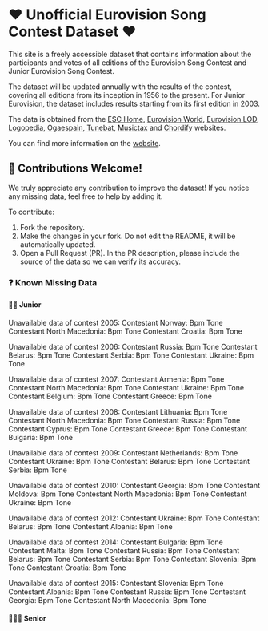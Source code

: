 # ❤️ Unofficial Eurovision Song Contest Dataset ❤️

This site is a freely accessible dataset that contains information about the participants and votes of all editions of the Eurovision Song Contest and Junior Eurovision Song Contest.

The dataset will be updated annually with the results of the contest, covering all editions from its inception in 1956 to the present. For Junior Eurovision, the dataset includes results starting from its first edition in 2003.

The data is obtained from the [ESC Home](https://eschome.net/), [Eurovision World](https://eurovisionworld.com), [Eurovision LOD](https://so-we-must-think.space/greenstone3/eurovision-library/collection/eurovision/page/about), [Logopedia](https://logos.fandom.com/), [Ogaespain](https://www.ogaespain.com/), [Tunebat](https://tunebat.com/), [Musictax](https://musicstax.com/) and [Chordify](https://chordify.net/) websites.

You can find more information on the [website](https://eurovisionapi.runasp.net/).


## 🙌 Contributions Welcome!
We truly appreciate any contribution to improve the dataset!
If you notice any missing data, feel free to help by adding it.

To contribute:
1. Fork the repository.
2. Make the changes in your fork. Do not edit the README, it will be automatically updated.
3. Open a Pull Request (PR). In the PR description, please include the source of the data so we can verify its accuracy.

### ❓ Known Missing Data
#### 👦👧 Junior
<!-- JUNIOR-START -->
Unavailable data of contest 2005:
        Contestant Norway:
                Bpm
                Tone
        Contestant North Macedonia:
                Bpm
                Tone
        Contestant Croatia:
                Bpm
                Tone


Unavailable data of contest 2006:
        Contestant Russia:
                Bpm
                Tone
        Contestant Belarus:
                Bpm
                Tone
        Contestant Serbia:
                Bpm
                Tone
        Contestant Ukraine:
                Bpm
                Tone


Unavailable data of contest 2007:
        Contestant Armenia:
                Bpm
                Tone
        Contestant North Macedonia:
                Bpm
                Tone
        Contestant Ukraine:
                Bpm
                Tone
        Contestant Belgium:
                Bpm
                Tone
        Contestant Greece:
                Bpm
                Tone


Unavailable data of contest 2008:
        Contestant Lithuania:
                Bpm
                Tone
        Contestant North Macedonia:
                Bpm
                Tone
        Contestant Russia:
                Bpm
                Tone
        Contestant Cyprus:
                Bpm
                Tone
        Contestant Greece:
                Bpm
                Tone
        Contestant Bulgaria:
                Bpm
                Tone


Unavailable data of contest 2009:
        Contestant Netherlands:
                Bpm
                Tone
        Contestant Ukraine:
                Bpm
                Tone
        Contestant Belarus:
                Bpm
                Tone
        Contestant Serbia:
                Bpm
                Tone


Unavailable data of contest 2010:
        Contestant Georgia:
                Bpm
                Tone
        Contestant Moldova:
                Bpm
                Tone
        Contestant North Macedonia:
                Bpm
                Tone
        Contestant Ukraine:
                Bpm
                Tone


Unavailable data of contest 2012:
        Contestant Ukraine:
                Bpm
                Tone
        Contestant Belarus:
                Bpm
                Tone
        Contestant Albania:
                Bpm
                Tone


Unavailable data of contest 2014:
        Contestant Bulgaria:
                Bpm
                Tone
        Contestant Malta:
                Bpm
                Tone
        Contestant Russia:
                Bpm
                Tone
        Contestant Belarus:
                Bpm
                Tone
        Contestant Serbia:
                Bpm
                Tone
        Contestant Slovenia:
                Bpm
                Tone
        Contestant Croatia:
                Bpm
                Tone


Unavailable data of contest 2015:
        Contestant Slovenia:
                Bpm
                Tone
        Contestant Albania:
                Bpm
                Tone
        Contestant Russia:
                Bpm
                Tone
        Contestant Georgia:
                Bpm
                Tone
        Contestant North Macedonia:
                Bpm
                Tone
<!-- JUNIOR-END -->

#### 🧔‍♂️👩 Senior
<!-- SENIOR-START -->

<!-- SENIOR-END -->
